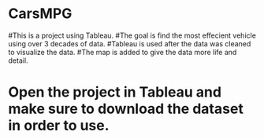 # CarsMPG
#This is a project using Tableau. 
#The goal is find the most effecient vehicle using over 3 decades of data. 
#Tableau is used after the data was cleaned to visualize the data.
#The map is added to give the data more life and detail.
# Open the project in Tableau and make sure to download the dataset in order to use.
